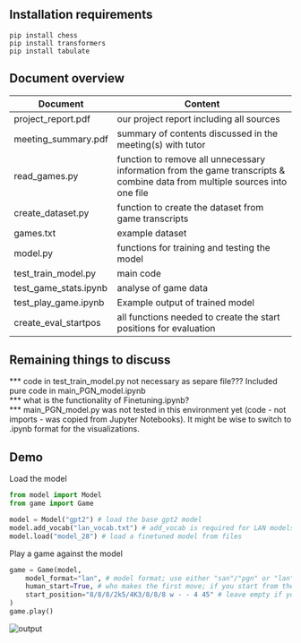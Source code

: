 ## Installation requirements 
```
pip install chess
pip install transformers
pip install tabulate
```

## Document overview
| Document      | Content       |
| ------------- | ------------- |
| project_report.pdf | our project report including all sources |
| meeting_summary.pdf | summary of contents discussed in the meeting(s) with tutor |
| read_games.py | function to remove all unnecessary information from the game transcripts & combine data from multiple sources into one file |
| create_dataset.py | function to create the dataset from game transcripts |
| games.txt | example dataset |
| model.py | functions for training and testing the model |
| test_train_model.py | main code |
| test_game_stats.ipynb | analyse of game data |
| test_play_game.ipynb | Example output of trained model |
| create_eval_startpos | all functions needed to create the start positions for evaluation |

## Remaining things to discuss
*** code in test_train_model.py not necessary as separe file??? Included pure code in main_PGN_model.ipynb <br>
*** what is the functionality of Finetuning.ipynb? <br>
*** main_PGN_model.py was not tested in this environment yet (code - not imports - was copied from Jupyter Notebooks). It might be wise to switch to .ipynb format for the visualizations.

## Demo
Load the model
```python
from model import Model
from game import Game

model = Model("gpt2") # load the base gpt2 model
model.add_vocab("lan_vocab.txt") # add_vocab is required for LAN models
model.load("model_28") # load a finetuned model from files
```
Play a game against the model
```python
game = Game(model,
	model_format="lan", # model format; use either "san"/"pgn" or "lan"/"uci"
	human_start=True, # who makes the first move; if you start from the base position the human must always make the first move
	start_position="8/8/8/2k5/4K3/8/8/8 w - - 4 45" # leave empty if you want to start from the base position; format is FEN
)
game.play()
```
![output](https://user-images.githubusercontent.com/103146401/228558749-8e2f89e3-e08f-4bf7-a817-5287f5f89f58.svg)

